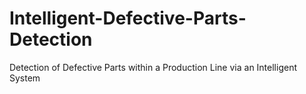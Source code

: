 # Intelligent-Defective-Parts-Detection
Detection of Defective Parts within a Production Line via an Intelligent System
